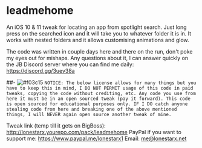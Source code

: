 # leadmehome

An iOS 10 & 11 tweak for locating an app from spotlight search. Just long press on the searched icon and it will take you to whatever folder it is in.
It works with nested folders and it allows customising animations and glow.

The code was written in couple days here and there on the run, don't poke my eyes out for mishaps.
Any questions about it, I can answer quickly on the JB Discord server where you can find me daily: https://discord.gg/3uev38a

##- ![#f03c15](https://placehold.it/15/f03c15/000000?text=+) `NOTICE: The below license allows for many things but you have to keep this in mind, I DO NOT PERMIT usage of this code in paid tweaks, copying the code without crediting, etc. Any code you use from here it must be in an open sourced tweak (pay it forward). This code is open sourced for educational purposes only. IF I DO catch anyone stealing code from here and breaking one of the above mentioned things, I will NEVER again open source another tweak of mine.`

Tweak link (temp till it gets on BigBoss): http://lonestarx.yourepo.com/pack/leadmehome
PayPal if you want to support me: https://www.paypal.me/lonestarx1
Email: me@lonestarx.net
